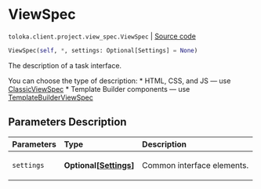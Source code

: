# ViewSpec
`toloka.client.project.view_spec.ViewSpec` | [Source code](https://github.com/Toloka/toloka-kit/blob/v1.2.1/src/client/project/view_spec.py#L19)

```python
ViewSpec(self, *, settings: Optional[Settings] = None)
```

The description of a task interface.


You can choose the type of description:
    * HTML, CSS, and JS — use [ClassicViewSpec](toloka.client.project.view_spec.ClassicViewSpec.md)
    * Template Builder components — use [TemplateBuilderViewSpec](toloka.client.project.view_spec.TemplateBuilderViewSpec.md)

## Parameters Description

| Parameters | Type | Description |
| :----------| :----| :-----------|
`settings`|**Optional\[[Settings](toloka.client.project.view_spec.ViewSpec.Settings.md)\]**|<p>Common interface elements.</p>
